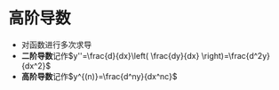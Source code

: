 
# 高阶导数

- 对函数进行多次求导
- **二阶导数**记作$y''=\frac{d}{dx}\left( \frac{dy}{dx} \right)=\frac{d^2y}{dx^2}$
- **高阶导数**记作$y^{(n)}=\frac{d^ny}{dx^nc}$